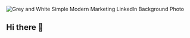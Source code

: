 ![Grey and White Simple Modern Marketing Linkedln Background Photo](https://github.com/user-attachments/assets/c8d30ade-4c82-4502-b04c-d8dee97b4309)

## Hi there 👋

